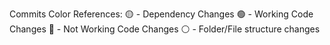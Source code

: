Commits Color References:
🟡 - Dependency Changes
🟢 - Working Code Changes
🔴 - Not Working Code Changes
⚪ - Folder/File structure changes

